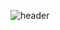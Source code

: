 ![header](https://capsule-render.vercel.app/api?render&animation=fadeIn&type=waving&color=0:000000,100:230C67&height=300&section=header&text=jingeon27&fontSize=90&fontColor=230C67)

<!--
**jingeon27/jingeon27** is a ✨ _special_ ✨ repository because its `README.md` (this file) appears on your GitHub profile.

Here are some ideas to get you started:

- 🔭 I’m currently working on ...
- 🌱 I’m currently learning ...
- 👯 I’m looking to collaborate on ...
- 🤔 I’m looking for help with ...
- 💬 Ask me about ...
- 📫 How to reach me: ...
- 😄 Pronouns: ...
- ⚡ Fun fact: ...
-->
